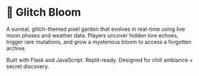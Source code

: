 # 🌸 Glitch Bloom

A surreal, glitch-themed pixel garden that evolves in real-time using live moon phases and weather data. Players uncover hidden lore echoes, trigger rare mutations, and grow a mysterious bloom to access a forgotten archive.

Built with Flask and JavaScript. Replit-ready. Designed for chill ambiance + secret discovery.


